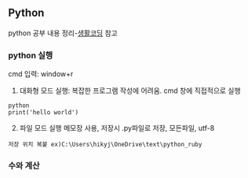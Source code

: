 ## Python

python 공부 내용 정리-[생활코딩](https://opentutorials.org/course/1) 참고

### python 실행
cmd 입력: window+r
1. 대화형 모드 실행: 복잡한 프로그램 작성에 어려움.
cmd 창에 직접적으로 실행
```
python
print('hello world')
```
2. 파일 모드 실행
메모장 사용, 저장시 .py파일로 저장, 모든파일, utf-8
```
저장 위치 복붙 ex)C:\Users\hikyj\OneDrive\text\python_ruby

```

### 수와 계산
```

```


